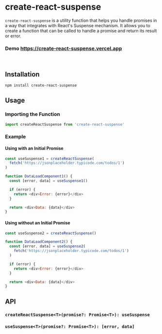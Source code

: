 # create-react-suspense

`create-react-suspense` is a utility function that helps you handle promises in a way that integrates with React's Suspense mechanism. It allows you to create a function that can be called to handle a promise and return its result or error.

### Demo https://create-react-suspense.vercel.app

<br/>

## Installation

```bash
npm install create-react-suspense
```

## Usage

### Importing the Function

```javascript
import createReactSuspense from 'create-react-suspense'
```

### Example

#### Using with an Initial Promise

```javascript
const useSuspense1 = createReactSuspense(
  fetch('https://jsonplaceholder.typicode.com/todos/1')
)

function DataLoadComponent1() {
  const [error, data] = useSuspense1()

  if (error) {
    return <div>Error: {error}</div>
  }

  return <div>Data: {data}</div>
}
```

#### Using without an Initial Promise

```javascript
const useSuspense2 = createReactSuspense()

function DataLoadComponent2() {
  const [error, data] = useSuspense2(
    fetch('https://jsonplaceholder.typicode.com/todos/1')
  )

  if (error) {
    return <div>Error: {error}</div>
  }

  return <div>Data: {data}</div>
}
```

## API

### `createReactSuspense<T>(promise?: Promise<T>): useSuspense`

### `useSuspense<T>(promise?: Promise<T>): [error, data]`
